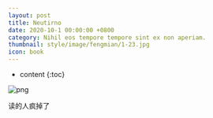 ```yaml
---
layout: post
title: Neutirno
date: 2020-10-1 00:00:00 +0800
category: Nihil eos tempore tempore sint ex non aperiam.
thumbnail: style/image/fengmian/1-23.jpg
icon: book
---
```


* content
{:toc}

![png](\myPage\style\image\neutrino.png)



读的人疯掉了














